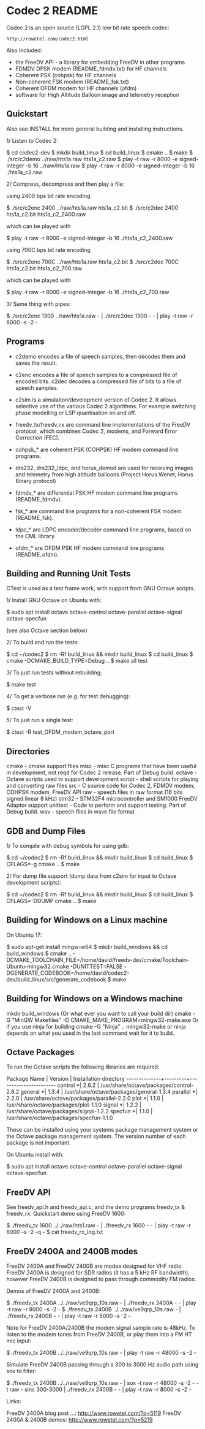 # Codec 2 README

Codec 2 is an open source (LGPL 2.1) low bit rate speech codec:

    http://rowetel.com/codec2.html

Also included:

  + the FreeDV API - a library for embedding FreeDV in other programs
  + FDMDV DPSK modem (README_fdmdv.txt) for HF channels
  + Coherent PSK (cohpsk) for HF channels
  + Non-coherent FSK modem (README_fsk.txt)
  + Coherent OFDM modem for HF channels (ofdm)
  + software for High Altitude Balloon image and telemetry reception

## Quickstart


Also see INSTALL for more general building and installing instructions. 

1/ Listen to Codec 2:

   $ cd codec2-dev
   $ mkdir build_linux
   $ cd build_linux
   $ cmake ..
   $ make
   $ ./src/c2demo ../raw/hts1a.raw hts1a_c2.raw
   $ play -t raw -r 8000 -e signed-integer -b 16 ../raw/hts1a.raw
   $ play -t raw -r 8000 -e signed-integer -b 16 ./hts1a_c2.raw

2/ Compress, decompress and then play a file:

   using 2400 bps bit rate encoding

   $ ./src/c2enc 2400 ../raw/hts1a.raw hts1a_c2.bit
   $ ./src/c2dec 2400 hts1a_c2.bit hts1a_c2_2400.raw 

   which can be played with

   $ play -t raw -r 8000 -e signed-integer -b 16 ./hts1a_c2_2400.raw

   using 700C bps bit rate encoding

   $ ./src/c2enc 700C ../raw/hts1a.raw hts1a_c2.bit
   $ ./src/c2dec 700C hts1a_c2.bit hts1a_c2_700.raw

   which can be played with

   $ play -t raw -r 8000 -e signed-integer -b 16 ./hts1a_c2_700.raw

3/ Same thing with pipes:

   $ ./src/c2enc 1300 ../raw/hts1a.raw - | ./src/c2dec 1300 - - | play -t raw -r 8000 -s -2 -

## Programs

+ c2demo encodes a file of speech samples, then decodes them and
  saves the result.

+ c2enc encodes a file of speech samples to a compressed file of
  encoded bits.  c2dec decodes a compressed file of bits to a file of
  speech samples.

+ c2sim is a simulation/development version of Codec 2.  It allows
  selective use of the various Codec 2 algorithms.  For example
  switching phase modelling or LSP quantisation on and off.

+ freedv_tx/freedv_rx are command line implementations of the FreeDV
  protocol, which combines Codec 2, modems, and Forward Error
  Correction (FEC).
  
+ cohpsk_* are coherent PSK (COHPSK) HF modem command line programs.

+ drs232, drs232_ldpc, and horus_demod are used for receiving images
  and telemetry from high altitude balloons (Project Horus Wenet,
  Horus Binary protocol)

+ fdmdv_* are differential PSK HF modem command line programs (README_fdmdv).

+ fsk_* are command line programs for a non-coherent FSK modem (README_fsk).

+ ldpc_* are LDPC encoder/decoder command line programs, based on the CML library.

+ ofdm_* are OFDM PSK HF modem command line programs (README_ofdm).

## Building and Running Unit Tests

CTest is used as a test frame work, with support from GNU Octave
scripts.

1/ Install GNU Octave on Ubuntu with:

  $ sudo apt install octave octave-control octave-parallel octave-signal octave-specfun

  (see also Octave section below)
  
2/ To build and run the tests:

  $ cd ~/codec2
  $ rm -Rf build_linux && mkdir build_linux
  $ cd build_linux
  $ cmake -DCMAKE_BUILD_TYPE=Debug ..
  $ make all test

3/ To just run tests without rebuilding:

  $ make test

4/ To get a verbose run (e.g. for test debugging):

  $ ctest -V

5/ To just run a single test:

  $ ctest -R test_OFDM_modem_octave_port
 
## Directories

  cmake       - cmake support files
  misc        - misc C programs that have been useful in development,
                not reqd for Codec 2 release. Part of Debug build.
  octave      - Octave scripts used to support development
  script      - shell scripts for playing and converting raw files
  src         - C source code for Codec 2, FDMDV modem, COHPSK modem, FreeDV API
  raw         - speech files in raw format (16 bits signed linear 8 kHz)
  stm32       - STM32F4 microcontroller and SM1000 FreeDV Adaptor support
  unittest    - Code to perform and support testing. Part of Debug build.
  wav         - speech files in wave file format

## GDB and Dump Files

1/ To compile with debug symbols for using gdb:

  $ cd ~/codec2
  $ rm -Rf build_linux && mkdir build_linux
  $ cd build_linux
  $ CFLAGS=-g cmake ..
  $ make

2/ For dump file support (dump data from c2sim for input to Octave
development scripts):

  $ cd ~/codec2
  $ rm -Rf build_linux && mkdir build_linux
  $ cd build_linux
  $ CFLAGS=-DDUMP cmake ..
  $ make

## Building for Windows on a Linux machine

On Ubuntu 17:

  $ sudo apt-get install mingw-w64
  $ mkdir build_windows && cd build_windows
  $ cmake .. -DCMAKE_TOOLCHAIN_FILE=/home/david/freedv-dev/cmake/Toolchain-Ubuntu-mingw32.cmake -DUNITTEST=FALSE -DGENERATE_CODEBOOK=/home/david/codec2-dev/build_linux/src/generate_codebook 
  $ make
  
## Building for Windows on a Windows machine

 mkdir build_windows (Or what ever you want to call your build dir)
 cmake -G "MinGW Makefiles" -D CMAKE_MAKE_PROGRAM=mingw32-make.exe
 Or if you use ninja for building cmake -G "Ninja" ..
 mingw32-make or ninja  depends on what you used in the last command
 wait for it to build.

## Octave Packages

To run the Octave scripts the following libraries are required:

Package Name  | Version | Installation directory
--------------+---------+-----------------------
     control *|   2.6.2 | /usr/share/octave/packages/control-2.6.2
     general *|   1.3.4 | /usr/share/octave/packages/general-1.3.4
    parallel *|   2.2.0 | /usr/share/octave/packages/parallel-2.2.0
        plot *|   1.1.0 | /usr/share/octave/packages/plot-1.1.0
      signal *|   1.2.2 | /usr/share/octave/packages/signal-1.2.2
     specfun *|   1.1.0 | /usr/share/octave/packages/specfun-1.1.0

These can be installed using your systems package management system or
the Octave package management system.  The version number of each
package is not important.

On Ubuntu install with:

  $ sudo apt install octave octave-control octave-parallel octave-signal octave-specfun

## FreeDV API

See freedv_api.h and freedv_api.c, and the demo programs freedv_tx &
freedv_rx.  Quickstart demo using FreeDV 1600:

  $ ./freedv_tx 1600 ../../raw/hts1.raw - | ./freedv_rx 1600 - - | play -t raw -r 8000 -s -2 -q -
  $ cat freedv_rx_log.txt

## FreeDV 2400A and 2400B modes

FreeDV 2400A and FreeDV 2400B are modes designed for VHF radio.
FreeDV 2400A is designed for SDR radios (it has a 5 kHz RF bandwidth),
however FreeDV 2400B is designed to pass through commodity FM radios.

Demos of FreeDV 2400A and 2400B:

  $ ./freedv_tx 2400A ../../raw/ve9qrp_10s.raw - | ./freedv_rx 2400A - - | play -t raw -r 8000 -s -2 -
  $ ./freedv_tx 2400B ../../raw/ve9qrp_10s.raw - | ./freedv_rx 2400B - - | play -t raw -r 8000 -s -2 -

Note for FreeDV 2400A/2400B the modem signal sample rate is 48kHz.  To
listen to the modem tones from FreeDV 2400B, or play them into a FM HT
mic input:

  $ ./freedv_tx 2400B ../../raw/ve9qrp_10s.raw - | play -t raw -r 48000 -s -2 -

Simulate FreeDV 2400B passing through a 300 to 3000 Hz audio path using sox to filter:

  $  ./freedv_tx 2400B ../../raw/ve9qrp_10s.raw - | sox -t raw -r 48000 -s -2 - -t raw - sinc 300-3000 | ./freedv_rx 2400B - - | play -t raw -r 8000 -s -2 -

Links:

  FreeDV 2400A blog post ...: http://www.rowetel.com/?p=5119
  FreeDV 2400A & 2400B demos: http://www.rowetel.com/?p=5219

